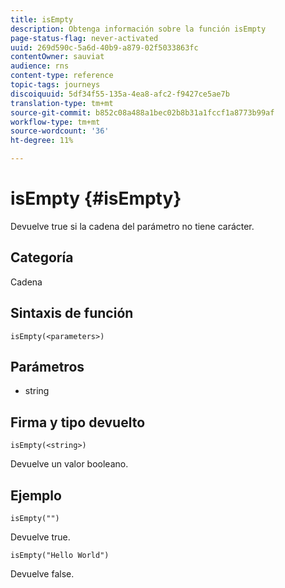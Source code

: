```yaml
---
title: isEmpty
description: Obtenga información sobre la función isEmpty
page-status-flag: never-activated
uuid: 269d590c-5a6d-40b9-a879-02f5033863fc
contentOwner: sauviat
audience: rns
content-type: reference
topic-tags: journeys
discoiquuid: 5df34f55-135a-4ea8-afc2-f9427ce5ae7b
translation-type: tm+mt
source-git-commit: b852c08a488a1bec02b8b31a1fccf1a8773b99af
workflow-type: tm+mt
source-wordcount: '36'
ht-degree: 11%

---
```



# isEmpty {#isEmpty}

Devuelve true si la cadena del parámetro no tiene carácter.

## Categoría

Cadena

## Sintaxis de función

`isEmpty(<parameters>)`

## Parámetros

* string

## Firma y tipo devuelto

`isEmpty(<string>)`

Devuelve un valor booleano.

## Ejemplo

`isEmpty("")`

Devuelve true.

`isEmpty("Hello World")`

Devuelve false.
